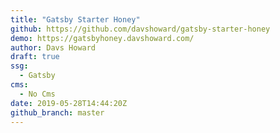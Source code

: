 ```yaml
---
title: "Gatsby Starter Honey"
github: https://github.com/davshoward/gatsby-starter-honey
demo: https://gatsbyhoney.davshoward.com/
author: Davs Howard
draft: true
ssg:
  - Gatsby
cms:
  - No Cms
date: 2019-05-28T14:44:20Z
github_branch: master
---
```


